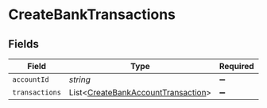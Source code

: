 # CreateBankTransactions


## Fields

| Field                                                                                     | Type                                                                                      | Required                                                                                  | Description                                                                               |
| ----------------------------------------------------------------------------------------- | ----------------------------------------------------------------------------------------- | ----------------------------------------------------------------------------------------- | ----------------------------------------------------------------------------------------- |
| `accountId`                                                                               | *string*                                                                                  | :heavy_minus_sign:                                                                        | N/A                                                                                       |
| `transactions`                                                                            | List<[CreateBankAccountTransaction](../../models/shared/CreateBankAccountTransaction.md)> | :heavy_minus_sign:                                                                        | N/A                                                                                       |